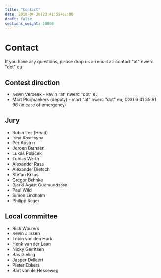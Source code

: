```yaml
---
title: "Contact"
date: 2018-04-30T23:41:55+02:00
draft: false
sections_weight: 10000
---
```


# Contact
If you have any questions, please drop us an email at: contact "at" nwerc "dot" eu

## Contest direction
- Kevin Verbeek - kevin "at" nwerc "dot" eu
- Mart Pluijmaekers (deputy)  - mart "at" nwerc "dot" eu; 0031 6 41 35 91 96 (in case of emergency)

## Jury
- Robin Lee (Head)
- Irina Kostitsyna
- Per Austrin
- Jeroen Bransen
- Lukáš Poláček
- Tobias Werth
- Alexander Rass
- Alexander Dietsch
- Stefan Kraus
- Gregor Behnke
- Bjarki Ágúst Guðmundsson
- Paul Wild
- Simon Lindholm
- Philipp Reger




## Local committee
- Rick Wouters
- Kevin Jilissen
- Tobin van den Hurk
- Henk van der Laan
- Nicky Gerritsen
- Bas Gieling
- Jasper Dellaert
- Pieter Ebbers
- Bart van de Hesseweg


